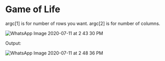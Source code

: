 # Game of Life
argc[1] is for number of rows you want.
argc[2] is for number of columns.

![WhatsApp Image 2020-07-11 at 2 43 30 PM](https://user-images.githubusercontent.com/54345655/87220856-20686280-c385-11ea-9946-38915b83451a.jpeg)

Output:

![WhatsApp Image 2020-07-11 at 2 48 36 PM](https://user-images.githubusercontent.com/54345655/87220934-ce740c80-c385-11ea-9857-d998b07f4363.jpeg)
